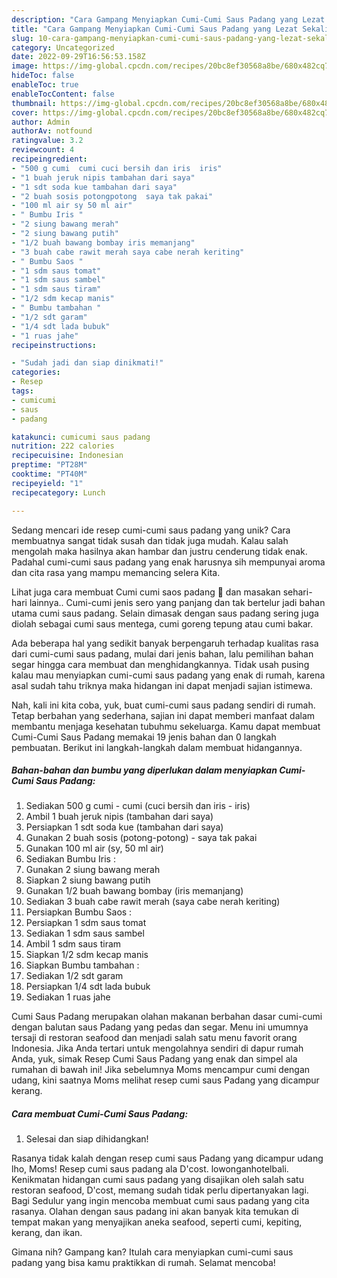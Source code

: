 ```yaml
---
description: "Cara Gampang Menyiapkan Cumi-Cumi Saus Padang yang Lezat Sekali"
title: "Cara Gampang Menyiapkan Cumi-Cumi Saus Padang yang Lezat Sekali"
slug: 10-cara-gampang-menyiapkan-cumi-cumi-saus-padang-yang-lezat-sekali
category: Uncategorized
date: 2022-09-29T16:56:53.158Z
image: https://img-global.cpcdn.com/recipes/20bc8ef30568a8be/680x482cq70/cumi-cumi-saus-padang-foto-resep-utama.jpg
hideToc: false
enableToc: true
enableTocContent: false
thumbnail: https://img-global.cpcdn.com/recipes/20bc8ef30568a8be/680x482cq70/cumi-cumi-saus-padang-foto-resep-utama.jpg
cover: https://img-global.cpcdn.com/recipes/20bc8ef30568a8be/680x482cq70/cumi-cumi-saus-padang-foto-resep-utama.jpg
author: Admin
authorAv: notfound
ratingvalue: 3.2
reviewcount: 4
recipeingredient:
- "500 g cumi  cumi cuci bersih dan iris  iris"
- "1 buah jeruk nipis tambahan dari saya"
- "1 sdt soda kue tambahan dari saya"
- "2 buah sosis potongpotong  saya tak pakai"
- "100 ml air sy 50 ml air"
- " Bumbu Iris "
- "2 siung bawang merah"
- "2 siung bawang putih"
- "1/2 buah bawang bombay iris memanjang"
- "3 buah cabe rawit merah saya cabe nerah keriting"
- " Bumbu Saos "
- "1 sdm saus tomat"
- "1 sdm saus sambel"
- "1 sdm saus tiram"
- "1/2 sdm kecap manis"
- " Bumbu tambahan "
- "1/2 sdt garam"
- "1/4 sdt lada bubuk"
- "1 ruas jahe"
recipeinstructions:

- "Sudah jadi dan siap dinikmati!"
categories:
- Resep
tags:
- cumicumi
- saus
- padang

katakunci: cumicumi saus padang 
nutrition: 222 calories
recipecuisine: Indonesian
preptime: "PT28M"
cooktime: "PT40M"
recipeyield: "1"
recipecategory: Lunch

---
```





Sedang mencari ide resep cumi-cumi saus padang yang unik? Cara membuatnya sangat tidak susah dan tidak juga mudah. Kalau salah mengolah maka hasilnya akan hambar dan justru cenderung tidak enak. Padahal cumi-cumi saus padang yang enak harusnya sih mempunyai aroma dan cita rasa yang mampu memancing selera Kita.





Lihat juga cara membuat Cumi cumi saos padang 🦑 dan masakan sehari-hari lainnya.. Cumi-cumi jenis sero yang panjang dan tak bertelur jadi bahan utama cumi saus padang. Selain dimasak dengan saus padang sering juga diolah sebagai cumi saus mentega, cumi goreng tepung atau cumi bakar.

Ada beberapa hal yang sedikit banyak berpengaruh terhadap kualitas rasa dari cumi-cumi saus padang, mulai dari jenis bahan, lalu pemilihan bahan segar hingga cara membuat dan menghidangkannya. Tidak usah pusing kalau mau menyiapkan cumi-cumi saus padang yang enak di rumah, karena asal sudah tahu triknya maka hidangan ini dapat menjadi sajian istimewa.






Nah, kali ini kita coba, yuk, buat cumi-cumi saus padang sendiri di rumah. Tetap berbahan yang sederhana, sajian ini dapat memberi manfaat dalam membantu menjaga kesehatan tubuhmu sekeluarga. Kamu dapat membuat Cumi-Cumi Saus Padang memakai 19 jenis bahan dan 0 langkah pembuatan. Berikut ini langkah-langkah dalam membuat hidangannya.

<!--inarticleads1-->

##### Bahan-bahan dan bumbu yang diperlukan dalam menyiapkan Cumi-Cumi Saus Padang:

1. Sediakan 500 g cumi - cumi (cuci bersih dan iris - iris)
1. Ambil 1 buah jeruk nipis (tambahan dari saya)
1. Persiapkan 1 sdt soda kue (tambahan dari saya)
1. Gunakan 2 buah sosis (potong-potong) - saya tak pakai
1. Gunakan 100 ml air (sy, 50 ml air)
1. Sediakan  Bumbu Iris :
1. Gunakan 2 siung bawang merah
1. Siapkan 2 siung bawang putih
1. Gunakan 1/2 buah bawang bombay (iris memanjang)
1. Sediakan 3 buah cabe rawit merah (saya cabe nerah keriting)
1. Persiapkan  Bumbu Saos :
1. Persiapkan 1 sdm saus tomat
1. Sediakan 1 sdm saus sambel
1. Ambil 1 sdm saus tiram
1. Siapkan 1/2 sdm kecap manis
1. Siapkan  Bumbu tambahan :
1. Sediakan 1/2 sdt garam
1. Persiapkan 1/4 sdt lada bubuk
1. Sediakan 1 ruas jahe


Cumi Saus Padang merupakan olahan makanan berbahan dasar cumi-cumi dengan balutan saus Padang yang pedas dan segar. Menu ini umumnya tersaji di restoran seafood dan menjadi salah satu menu favorit orang Indonesia. Jika Anda tertari untuk mengolahnya sendiri di dapur rumah Anda, yuk, simak Resep Cumi Saus Padang yang enak dan simpel ala rumahan di bawah ini! Jika sebelumnya Moms mencampur cumi dengan udang, kini saatnya Moms melihat resep cumi saus Padang yang dicampur kerang. 

<!--inarticleads2-->

##### Cara membuat Cumi-Cumi Saus Padang:


1. Selesai dan siap dihidangkan!

Rasanya tidak kalah dengan resep cumi saus Padang yang dicampur udang lho, Moms! Resep cumi saus padang ala D&#39;cost. lowonganhotelbali. Kenikmatan hidangan cumi saus padang yang disajikan oleh salah satu restoran seafood, D&#39;cost, memang sudah tidak perlu dipertanyakan lagi. Bagi Sedulur yang ingin mencoba membuat cumi saus padang yang cita rasanya. Olahan dengan saus padang ini akan banyak kita temukan di tempat makan yang menyajikan aneka seafood, seperti cumi, kepiting, kerang, dan ikan. 

Gimana nih? Gampang kan? Itulah cara menyiapkan cumi-cumi saus padang yang bisa kamu praktikkan di rumah. Selamat mencoba!
